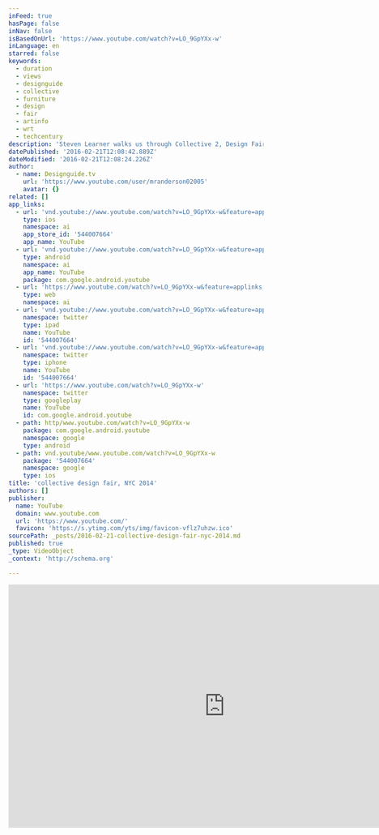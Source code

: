 ```yaml
---
inFeed: true
hasPage: false
inNav: false
isBasedOnUrl: 'https://www.youtube.com/watch?v=LO_9GpYXx-w'
inLanguage: en
starred: false
keywords:
  - duration
  - views
  - designguide
  - collective
  - furniture
  - design
  - fair
  - artinfo
  - wrt
  - techcentury
description: 'Steven Learner walks us through Collective 2, Design Fair in New York. Collective is a unique fair in that it focusses solely on collecting design, something strangely missing in the long list of New York City fairs. The combined exhibitions of the Design Academy Eindhoven and Hella Jongerius were welcome as they bring a broader perspective to the whole.'
datePublished: '2016-02-21T12:08:42.889Z'
dateModified: '2016-02-21T12:08:24.226Z'
author:
  - name: Designguide.tv
    url: 'https://www.youtube.com/user/mranderson02005'
    avatar: {}
related: []
app_links:
  - url: 'vnd.youtube://www.youtube.com/watch?v=LO_9GpYXx-w&feature=applinks'
    type: ios
    namespace: ai
    app_store_id: '544007664'
    app_name: YouTube
  - url: 'vnd.youtube://www.youtube.com/watch?v=LO_9GpYXx-w&feature=applinks'
    type: android
    namespace: ai
    app_name: YouTube
    package: com.google.android.youtube
  - url: 'https://www.youtube.com/watch?v=LO_9GpYXx-w&feature=applinks'
    type: web
    namespace: ai
  - url: 'vnd.youtube://www.youtube.com/watch?v=LO_9GpYXx-w&feature=applinks'
    namespace: twitter
    type: ipad
    name: YouTube
    id: '544007664'
  - url: 'vnd.youtube://www.youtube.com/watch?v=LO_9GpYXx-w&feature=applinks'
    namespace: twitter
    type: iphone
    name: YouTube
    id: '544007664'
  - url: 'https://www.youtube.com/watch?v=LO_9GpYXx-w'
    namespace: twitter
    type: googleplay
    name: YouTube
    id: com.google.android.youtube
  - path: http/www.youtube.com/watch?v=LO_9GpYXx-w
    package: com.google.android.youtube
    namespace: google
    type: android
  - path: vnd.youtube/www.youtube.com/watch?v=LO_9GpYXx-w
    package: '544007664'
    namespace: google
    type: ios
title: 'collective design fair, NYC 2014'
authors: []
publisher:
  name: YouTube
  domain: www.youtube.com
  url: 'https://www.youtube.com/'
  favicon: 'https://s.ytimg.com/yts/img/favicon-vflz7uhzw.ico'
sourcePath: _posts/2016-02-21-collective-design-fair-nyc-2014.md
published: true
_type: VideoObject
_context: 'http://schema.org'

---
```

<iframe src="https://cdn.embedly.com/widgets/media.html?src=https%3A%2F%2Fwww.youtube.com%2Fembed%2FLO_9GpYXx-w%3Ffeature%3Doembed&amp;url=https%3A%2F%2Fwww.youtube.com%2Fwatch%3Fv%3DLO_9GpYXx-w&amp;image=https%3A%2F%2Fi.ytimg.com%2Fvi%2FLO_9GpYXx-w%2Fhqdefault.jpg&amp;key=b7d04c9b404c499eba89ee7072e1c4f7&amp;type=text%2Fhtml&amp;schema=youtube" width="854" height="480" scrolling="no" frameborder="0" allowfullscreen="allowfullscreen" style=""></iframe>